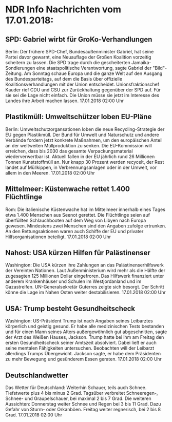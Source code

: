 # NDR Info Nachrichten vom 17.01.2018:


## SPD: Gabriel wirbt für GroKo-Verhandlungen
Berlin: Der frühere SPD-Chef, Bundesaußenminister Gabriel, hat seine Partei davor gewarnt, eine Neuauflage der Großen Koalition vorzeitig scheitern zu lassen. Die SPD trage durch die gescheiterten Jamaika-Sondierungen eine staatspolitische Verantwortung, sagte Gabriel der "Bild"-Zeitung. Am Sonntag schaue Europa und die ganze Welt auf den Ausgang des Bundesparteitags, auf dem die Basis über offizielle Koalitionsverhandlungen mit der Union entscheidet. Unionsfraktionschef Kauder rief CDU und CSU zur Zurückhaltung gegenüber der SPD auf. Für sie sei die Lage nicht einfach. Die Union müsse sie jetzt im Interesse des Landes ihre Arbeit machen lassen. 17.01.2018 02:00 Uhr 

## Plastikmüll: Umweltschützer loben EU-Pläne
Berlin: Umweltschutzorgansationen loben die neue Recycling-Strategie der EU gegen Plastikmüll. Der Bund für Umwelt und Naturschutz und andere Verbände fordern jetzt konkrete Maßnahmen, um den europäischen Anteil an der weltweiten Müllproduktion zu senken. Die EU-Kommission will erreichen, dass bis 2030 das gesamte Verpackungsmaterial wiederverwertbar ist. Aktuell fallen in der EU jährlich rund 26 Millionen Tonnen Kunststoffmüll an. Nur knapp 30 Prozent werden recycelt, der Rest landet auf Müllkippen, in Verbrennungsanlagen oder in der Umwelt, vor allem in den Meeren. 17.01.2018 02:00 Uhr 

## Mittelmeer: Küstenwache rettet 1.400 Flüchtlinge
Rom: Die italienische Küstenwache hat im Mittelmeer innerhalb eines Tages etwa 1.400 Menschen aus Seenot gerettet. Die Flüchtlinge seien auf überfüllten Schlauchbooten auf dem Weg von Libyen nach Europa gewesen. Mindestens zwei Menschen sind den Angaben zufolge ertrunken. An den Rettungsaktionen waren auch Schiffe der EU und privater Hilfsorganisationen beteiligt. 17.01.2018 02:00 Uhr 

## Nahost: USA kürzen Hilfen für Palästinenser
Washington: Die USA kürzen ihre Zahlungen an das Palästinenserhilfswerk der Vereinten Nationen. Laut Außenministerium wird mehr als die Hälfte der zugesagten 125 Millionen Dollar eingefroren. Das Hilfswerk finanziert unter anderem Krankenhäuser und Schulen im Westjordanland und im Gazastreifen. UN-Generalsekretär Guterres zeigte sich besorgt. Der Schritt könne die Lage im Nahen Osten weiter destabilisieren. 17.01.2018 02:00 Uhr 

## USA: Trump besteht Gesundheitscheck
Washington: US-Präsident Trump ist nach Angaben seines Leibarztes körperlich und geistig gesund. Er habe alle medizinischen Tests bestanden und für einen Mann seines Alters außergewöhnlich gut abgeschnitten, sagte der Arzt des Weißen Hauses, Jackson. Trump hatte bei ihm am Freitag den ersten Gesundheitscheck seiner Amtszeit absolviert. Dabei ließ er auch seine mentalen Fähigkeiten untersuchen. Beobachten will der Leibarzt allerdings Trumps Übergewicht. Jackson sagte, er habe dem Präsidenten zu mehr Bewegung und gesünderem Essen geraten. 17.01.2018 02:00 Uhr 

## Deutschlandwetter
Das Wetter für Deutschland: Weiterhin Schauer, teils auch Schnee. Tiefstwerte plus 4 bis minus 2 Grad. Tagsüber verbreitet Schneeregen-, Schnee- und Graupelschauer, bei maximal 2 bis 7 Grad. Die weiteren Aussichten:
Donnerstag weiter Schnee und Regen bei 3 bis 11 Grad. Dazu Gefahr von Sturm- oder Orkanböen. Freitag weiter regnerisch, bei 2 bis 8 Grad. 17.01.2018 02:00 Uhr 
